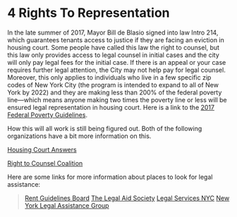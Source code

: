 # 4 Rights To Representation
In the late summer of 2017, Mayor Bill de Blasio signed into law Intro 214, which guarantees tenants access to justice if they are facing an eviction in housing court. Some people have called this law the right to counsel, but this law only provides access to legal counsel in initial cases and the city will only pay legal fees for the initial case. If there is an appeal or your case requires further legal attention, the City may not help pay for legal counsel. Moreover, this only applies to individuals who live in a few specific zip codes of New York City (the program is intended to expand to all of New York by 2022) and they are making less than 200% of the federal poverty line—which means anyone making two times the poverty line or less will be ensured legal representation in housing court. Here is a link to the [2017 Federal Poverty Guidelines](https://www.health.ny.gov/prevention/nutrition/wic/income_guidelines.htm).

How this will all work is still being figured out. Both of the following organizations have a bit more information on this.

[Housing Court Answers](http://housingcourtanswers.org/support-the-right-to-counsel-movement-in-new-york-city/)

[Right to Counsel Coalition](http://www.righttocounselnyc.org/about)

 
Here are some links for more information about places to look for legal assistance:

>[Rent Guidelines Board](http://www.nycrgb.org/html/resources/legal2.html) 
>[The Legal Aid Society](http://www.legal-aid.org/en/ineedhelp/ineedhelp/civilproblem/housingpractice.aspx)
>[Legal Services NYC](http://www.legalservicesnyc.org/about-us/get-help)
>[New York Legal Assistance Group](https://nylag.org/get-help)


